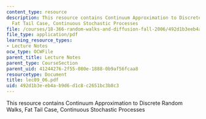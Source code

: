 ```yaml
---
content_type: resource
description: This resource contains Continuum Approximation to Discrete Random Walks,
  Fat Tail Case, Continuous Stochastic Processes
file: /courses/18-366-random-walks-and-diffusion-fall-2006/492d1b3eeb4ab9d6d1c8c2651bc3b8c3_lec09_06.pdf
file_type: application/pdf
learning_resource_types:
- Lecture Notes
ocw_type: OCWFile
parent_title: Lecture Notes
parent_type: CourseSection
parent_uid: 41244276-2f55-080e-1888-0b9af56fcaa8
resourcetype: Document
title: lec09_06.pdf
uid: 492d1b3e-eb4a-b9d6-d1c8-c2651bc3b8c3
---
```

This resource contains Continuum Approximation to Discrete Random Walks, Fat Tail Case, Continuous Stochastic Processes

